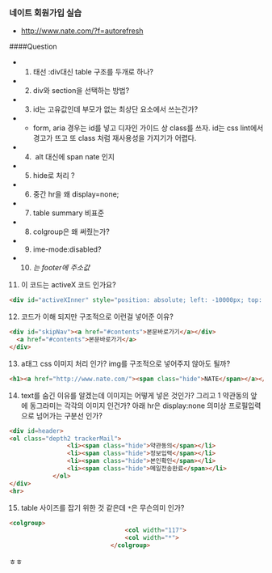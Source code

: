 ### 네이트 회원가입 실습
- http://www.nate.com/?f=autorefresh

####Question
- 1. 태선 :div대신 table 구조를 두개로 하나?
- 2. div와 section을 선택하는 방법?
- 3. id는 고유값인데 부모가 없는 최상단 요소에서 쓰는건가?
- * form, aria 경우는 id를 넣고 디자인 가이드 상 class를 쓰자. id는 css lint에서 경고가 뜨고 또 class 처럼 재사용성을 가지기가 어렵다.
- 4. <img> alt 대신에 span nate 인지
- 5. hide로 처리 ?
- 6. 중간 hr을 왜 display=none;
- 7. table summary 비표준
- 8. colgroup은 왜 써줬는가?
- 9. ime-mode:disabled?
- 10. <address>는 footer에 주소값

11. 이 코드는 activeX 코드 인가요?
```html
<div id="activeXInner" style="position: absolute; left: -10000px; top: auto; width: 1px; height: 1px; overflow: hidden;"><!-- activeX, flash 콘텐츠 이용 안내 문구 추가(start) --><div tabindex="0" class="notificationMsg"><p>회원 가입을 위해 추가 실행이 필요합니다. 알트키와 엔키를 눌러서 추가 기능을 실행할 수 있습니다. </p></div><!-- activeX, flash 콘텐츠 이용 안내 문구 추가(end) --></div>
```

12. 코드가 이해 되지만 구조적으로 이런걸 넣어준 이유?
```html
<div id="skipNav"><a href="#contents">본문바로가기</a></div>
  <a href="#contents">본문바로가기</a>
</div>
```

13. a태그 css 이미지 처리 인가? img를 구조적으로 넣어주지 않아도 될까?
```html
<h1><a href="http://www.nate.com/"><span class="hide">NATE</span></a></h1>
```

14. text를 숨긴 이유를 알겠는데 이미지는 어떻게 넣은 것인가?
그리고 1 약관동의 앞에 동그라미는 각각의 이미지 인건가?
아래 hr은 display:none 의미상 프로필입력으로 넘어가는 구분선 인가?
```html
<div id=header>
<ol class="depth2 trackerMail">
				<li><span class="hide">약관동의</span></li>
				<li><span class="hide">정보입력</span></li>
				<li><span class="hide">본인확인</span></li>
				<li><span class="hide">메일전송완료</span></li>
			</ol>
</div>
<hr>
```

15. table 사이즈를 잡기 위한 것 같은데 `*`은 무슨의미 인가?
```html
<colgroup>
								<col width="117">
								<col width="*">
							</colgroup>
```

ㅎㅎ
